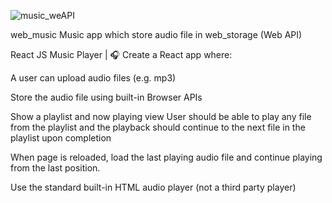 
![music_weAPI](https://github.com/itsdlhqcp/web_music/assets/95963252/ddb9eccf-7d65-4a9d-a70c-854863f84f06)

web_music
Music app which store audio file in web_storage (Web API)

React JS Music Player | 🎧
Create a React app where:

A user can upload audio files (e.g. mp3)

Store the audio file using built-in Browser APIs

Show a playlist and now playing view User should be able to play any file from the playlist and the playback should continue to the next file in the playlist upon completion

When page is reloaded, load the last playing audio file and continue playing from the last position.

Use the standard built-in HTML audio player (not a third party player)
